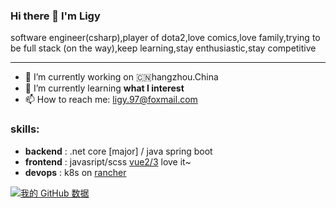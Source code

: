 ### Hi there 👋 I'm Ligy
 software  engineer(csharp),player of dota2,love comics,love family,trying to be full stack (on the way),keep learning,stay enthusiastic,stay competitive 

---

- 🔭 I’m currently working on 🇨🇳hangzhou.China
- 🌱 I’m currently learning **what I interest**
- 📫 How to reach me: ligy.97@foxmail.com


### skills:
- **backend** : .net core [major] / java spring boot
- **frontend** : javasript/scss [vue2/3](https://vuejs.org/) love it~
- **devops** : k8s on [rancher](https://rancher.com/)


[![我的 GitHub 数据](https://github-readme-stats.vercel.app/api?username=Kurris)]()
